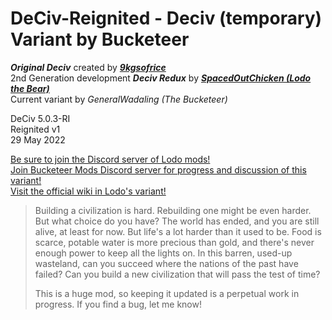 # DeCiv-Reignited - Deciv (temporary) Variant by Bucketeer

***Original Deciv*** created by ***[9kgsofrice](https://github.com/9kgsofrice/DeCiv/)*** <br>
2nd Generation development ***Deciv Redux*** by ***[SpacedOutChicken (Lodo the Bear)](https://github.com/SpacedOutChicken/DeCiv-Redux/)*** <br>
Current variant by *GeneralWadaling (The Bucketeer)*

DeCiv 5.0.3-RI<br>
Reignited v1<br>
29 May 2022

[Be sure to join the Discord server of Lodo mods!](https://discord.gg/SsWZ3w8UFJ)<br>
[Join Bucketeer Mods Discord server for progress and discussion of this variant!](https://discord.gg/UJBtyGdgvw)<br>
[Visit the official wiki in Lodo's variant!](https://github.com/SpacedOutChicken/DeCiv-Redux/wiki)



> Building a civilization is hard. Rebuilding one might be even harder. But what choice do you have? The world has ended, and you are still alive, at least for now. But life's a lot harder than it used to be. Food is scarce, potable water is more precious than gold, and there's never enough power to keep all the lights on. In this barren, used-up wasteland, can you succeed where the nations of the past have failed? Can you build a new civilization that will pass the test of time?
>
> This is a huge mod, so keeping it updated is a perpetual work in progress. If you find a bug, let me know!
